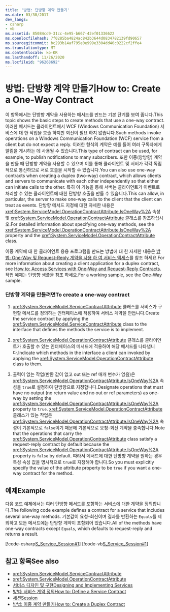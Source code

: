 ```yaml
---
title: '방법: 단방향 계약 만들기'
ms.date: 03/30/2017
dev_langs:
- csharp
- vb
ms.assetid: 85084cd9-31cc-4e95-b667-42ef01336622
ms.openlocfilehash: 7f0285ba4824ac842b3644d0834782139fd90657
ms.sourcegitcommit: bc293b14af795e0e999e3304dd40c0222cf2ffe4
ms.translationtype: MT
ms.contentlocale: ko-KR
ms.lasthandoff: 11/26/2020
ms.locfileid: "96268692"
---
```

# <a name="how-to-create-a-one-way-contract"></a><span data-ttu-id="a66d3-102">방법: 단방향 계약 만들기</span><span class="sxs-lookup"><span data-stu-id="a66d3-102">How to: Create a One-Way Contract</span></span>

<span data-ttu-id="a66d3-103">이 항목에서는 단방향 계약을 사용하는 메서드를 만드는 기본 단계를 보여 줍니다.</span><span class="sxs-lookup"><span data-stu-id="a66d3-103">This topic shows the basic steps to create methods that use a one-way contract.</span></span> <span data-ttu-id="a66d3-104">이러한 메서드는 클라이언트에서 WCF (Windows Communication Foundation) 서비스에 대 한 작업을 호출 하지만 회신이 필요 하지 않습니다.</span><span class="sxs-lookup"><span data-stu-id="a66d3-104">Such methods invoke operations on a Windows Communication Foundation (WCF) service from a client but do not expect a reply.</span></span> <span data-ttu-id="a66d3-105">이러한 형식의 계약은 예를 들어 여러 구독자에게 알림을 게시하는 데 사용될 수 있습니다.</span><span class="sxs-lookup"><span data-stu-id="a66d3-105">This type of contract can be used, for example, to publish notifications to many subscribers.</span></span> <span data-ttu-id="a66d3-106">또한 이중(양방향) 계약을 만들 때 단방향 계약을 사용할 수 있으며 이를 통해 클라이언트 및 서버가 각각 독립적으로 통신하므로 서로 호출을 시작할 수 있습니다.</span><span class="sxs-lookup"><span data-stu-id="a66d3-106">You can also use one-way contracts when creating a duplex (two-way) contract, which allows clients and servers to communicate with each other independently so that either can initiate calls to the other.</span></span> <span data-ttu-id="a66d3-107">특히 이 기능을 통해 서버는 클라이언트가 이벤트로 처리할 수 있는 클라이언트에 대한 단방향 호출을 만들 수 있습니다.</span><span class="sxs-lookup"><span data-stu-id="a66d3-107">This can allow, in particular, the server to make one-way calls to the client that the client can treat as events.</span></span> <span data-ttu-id="a66d3-108">단방향 메서드 지정에 대한 자세한 내용은 <xref:System.ServiceModel.OperationContractAttribute.IsOneWay%2A> 속성 및 <xref:System.ServiceModel.OperationContractAttribute> 클래스를 참조하십시오.</span><span class="sxs-lookup"><span data-stu-id="a66d3-108">For detailed information about specifying one-way methods, see the <xref:System.ServiceModel.OperationContractAttribute.IsOneWay%2A> property and the <xref:System.ServiceModel.OperationContractAttribute> class.</span></span>  
  
 <span data-ttu-id="a66d3-109">이중 계약에 대 한 클라이언트 응용 프로그램을 만드는 방법에 대 한 자세한 내용은 [방법: One-Way 및 Request-Reply 계약을 사용 하 여 서비스 액세스](how-to-access-wcf-services-with-one-way-and-request-reply-contracts.md)를 참조 하세요.</span><span class="sxs-lookup"><span data-stu-id="a66d3-109">For more information about creating a client application for a duplex contract, see [How to: Access Services with One-Way and Request-Reply Contracts](how-to-access-wcf-services-with-one-way-and-request-reply-contracts.md).</span></span> <span data-ttu-id="a66d3-110">작업 예제는 [단방향](../samples/one-way.md) 샘플을 참조 하세요.</span><span class="sxs-lookup"><span data-stu-id="a66d3-110">For a working sample, see the [One-Way](../samples/one-way.md) sample.</span></span>  
  
### <a name="to-create-a-one-way-contract"></a><span data-ttu-id="a66d3-111">단방향 계약을 만들려면</span><span class="sxs-lookup"><span data-stu-id="a66d3-111">To create a one-way contract</span></span>  
  
1. <span data-ttu-id="a66d3-112"><xref:System.ServiceModel.ServiceContractAttribute> 클래스를 서비스가 구현할 메서드를 정의하는 인터페이스에 적용하여 서비스 계약을 만듭니다.</span><span class="sxs-lookup"><span data-stu-id="a66d3-112">Create the service contract by applying the <xref:System.ServiceModel.ServiceContractAttribute> class to the interface that defines the methods the service is to implement.</span></span>  
  
2. <span data-ttu-id="a66d3-113"><xref:System.ServiceModel.OperationContractAttribute> 클래스를 클라이언트가 호출할 수 있는 인터페이스의 메서드에 적용하여 해당 메서드를 나타냅니다.</span><span class="sxs-lookup"><span data-stu-id="a66d3-113">Indicate which methods in the interface a client can invoked by applying the <xref:System.ServiceModel.OperationContractAttribute> class to them.</span></span>  
  
3. <span data-ttu-id="a66d3-114">출력이 없는 작업(반환 값이 없고 out 또는 ref 매개 변수가 없음)은 <xref:System.ServiceModel.OperationContractAttribute.IsOneWay%2A> 속성을 `true`로 설정하여 단방향으로 지정합니다.</span><span class="sxs-lookup"><span data-stu-id="a66d3-114">Designate operations that must have no output (no return value and no out or ref parameters) as one-way by setting the <xref:System.ServiceModel.OperationContractAttribute.IsOneWay%2A> property to `true`.</span></span> <span data-ttu-id="a66d3-115"><xref:System.ServiceModel.OperationContractAttribute> 클래스가 있는 작업은 <xref:System.ServiceModel.OperationContractAttribute.IsOneWay%2A> 속성이 기본적으로 `false`이기 때문에 기본적으로 요청-회신 계약을 충족합니다.</span><span class="sxs-lookup"><span data-stu-id="a66d3-115">Note that the operations that carry the <xref:System.ServiceModel.OperationContractAttribute> class satisfy a request-reply contract by default because the <xref:System.ServiceModel.OperationContractAttribute.IsOneWay%2A> property is `false` by default.</span></span> <span data-ttu-id="a66d3-116">따라서 메서드에 대한 단방향 계약을 원하는 경우 특성 속성 값을 명시적으로 `true`로 지정해야 합니다.</span><span class="sxs-lookup"><span data-stu-id="a66d3-116">So you must explicitly specify the value of the attribute property to be `true` if you want a one-way contract for the method.</span></span>  
  
## <a name="example"></a><span data-ttu-id="a66d3-117">예제</span><span class="sxs-lookup"><span data-stu-id="a66d3-117">Example</span></span>  

 <span data-ttu-id="a66d3-118">다음 코드 예제에서는 여러 단방향 메서드를 포함하는 서비스에 대한 계약을 정의합니다.</span><span class="sxs-lookup"><span data-stu-id="a66d3-118">The following code example defines a contract for a service that includes several one-way methods.</span></span> <span data-ttu-id="a66d3-119">기본값이 요청-회신이며 결과를 반환하는 `Equals`를 제외하고 모든 메서드에는 단방향 계약이 포함되어 있습니다.</span><span class="sxs-lookup"><span data-stu-id="a66d3-119">All of the methods have one-way contracts except `Equals`, which defaults to request-reply and returns a result.</span></span>  
  
 [!code-csharp[S_Service_Session#1](../../../../samples/snippets/csharp/VS_Snippets_CFX/s_service_session/cs/service.cs#1)]
 [!code-vb[S_Service_Session#1](../../../../samples/snippets/visualbasic/VS_Snippets_CFX/s_service_session/vb/service.vb#1)]  
  
## <a name="see-also"></a><span data-ttu-id="a66d3-120">참고 항목</span><span class="sxs-lookup"><span data-stu-id="a66d3-120">See also</span></span>

- <xref:System.ServiceModel.ServiceContractAttribute>
- <xref:System.ServiceModel.OperationContractAttribute>
- [<span data-ttu-id="a66d3-121">서비스 디자인 및 구현</span><span class="sxs-lookup"><span data-stu-id="a66d3-121">Designing and Implementing Services</span></span>](../designing-and-implementing-services.md)
- [<span data-ttu-id="a66d3-122">방법: 서비스 계약 정의</span><span class="sxs-lookup"><span data-stu-id="a66d3-122">How to: Define a Service Contract</span></span>](../how-to-define-a-wcf-service-contract.md)
- [<span data-ttu-id="a66d3-123">세션</span><span class="sxs-lookup"><span data-stu-id="a66d3-123">Session</span></span>](../samples/session.md)
- [<span data-ttu-id="a66d3-124">방법: 이중 계약 만들기</span><span class="sxs-lookup"><span data-stu-id="a66d3-124">How to: Create a Duplex Contract</span></span>](how-to-create-a-duplex-contract.md)

